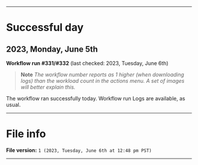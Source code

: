 
***

# Successful day

## 2023, Monday, June 5th

**Workflow run #331/#332** (last checked: 2023, Tuesday, June 6th)

> **Note** _The workflow number reports as 1 higher (when downloading logs) than the workload count in the actions menu. A set of images will better explain this._

The workflow ran successfully today. Workflow run Logs are available, as usual.

***

# File info

**File version:** `1 (2023, Tuesday, June 6th at 12:48 pm PST)`

***

